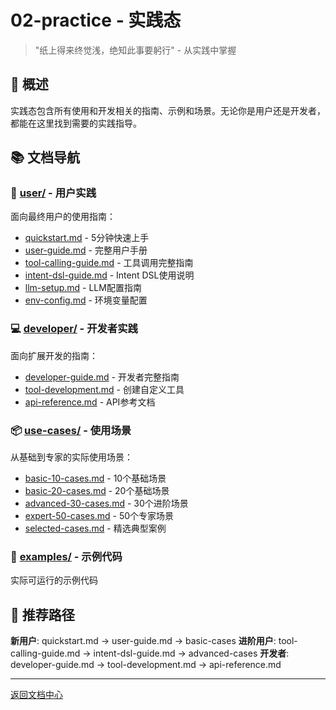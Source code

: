 # 02-practice - 实践态

> "纸上得来终觉浅，绝知此事要躬行" - 从实践中掌握

## 📖 概述

实践态包含所有使用和开发相关的指南、示例和场景。无论你是用户还是开发者，都能在这里找到需要的实践指导。

## 📚 文档导航

### 👥 [user/](user/) - 用户实践

面向最终用户的使用指南：

- [quickstart.md](user/quickstart.md) - 5分钟快速上手
- [user-guide.md](user/user-guide.md) - 完整用户手册
- [tool-calling-guide.md](user/tool-calling-guide.md) - 工具调用完整指南
- [intent-dsl-guide.md](user/intent-dsl-guide.md) - Intent DSL使用说明
- [llm-setup.md](user/llm-setup.md) - LLM配置指南
- [env-config.md](user/env-config.md) - 环境变量配置

### 💻 [developer/](developer/) - 开发者实践

面向扩展开发的指南：

- [developer-guide.md](developer/developer-guide.md) - 开发者完整指南
- [tool-development.md](developer/tool-development.md) - 创建自定义工具
- [api-reference.md](developer/api-reference.md) - API参考文档

### 📦 [use-cases/](use-cases/) - 使用场景

从基础到专家的实际使用场景：

- [basic-10-cases.md](use-cases/basic-10-cases.md) - 10个基础场景
- [basic-20-cases.md](use-cases/basic-20-cases.md) - 20个基础场景
- [advanced-30-cases.md](use-cases/advanced-30-cases.md) - 30个进阶场景
- [expert-50-cases.md](use-cases/expert-50-cases.md) - 50个专家场景
- [selected-cases.md](use-cases/selected-cases.md) - 精选典型案例

### 🎨 [examples/](examples/) - 示例代码

实际可运行的示例代码

## 🎯 推荐路径

**新用户**: quickstart.md → user-guide.md → basic-cases
**进阶用户**: tool-calling-guide.md → intent-dsl-guide.md → advanced-cases
**开发者**: developer-guide.md → tool-development.md → api-reference.md

---

[返回文档中心](../README.md)
